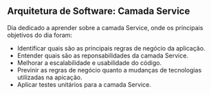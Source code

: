 ## Arquitetura de Software: Camada Service

Dia dedicado a aprender sobre a camada Service, onde os principais objetivos do dia foram:

- Identificar quais são as principais regras de negócio da aplicação.
- Entender quais são as reponsabilidades da camada Service.
- Melhorar a escalabilidade e usabilidade do código.
- Previnir as regras de negócio quanto a mudanças de tecnologias utilizadas na apicação.
- Aplicar testes unitários para a camada Service.